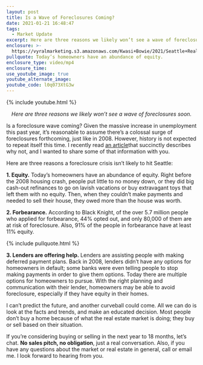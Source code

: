 ```yaml
---
layout: post
title: Is a Wave of Foreclosures Coming?
date: 2021-01-21 16:48:47
tags:
  - Market Update
excerpt: Here are three reasons we likely won’t see a wave of foreclosures soon.
enclosure: >-
  https://vyralmarketing.s3.amazonaws.com/Kwasi+Bowie/2021/Seattle+Real+Estate+Agent_+Is+a+Foreclosure+Wave+Coming_.mp4
pullquote: Today’s homeowners have an abundance of equity.
enclosure_type: video/mp4
enclosure_time:
use_youtube_image: true
youtube_alternate_image:
youtube_code: l0q073XtG3w
---
```


{% include youtube.html %}

<p style="text-align: center;"><em>Here are three reasons we likely won’t see a wave of foreclosures soon.</em></p>

Is a foreclosure wave coming? Given the massive increase in unemployment this past year, it’s reasonable to assume there’s a colossal surge of foreclosures forthcoming, just like in 2008. However, history is not expected to repeat itself this time. I recently read [an article](https://www.keepingcurrentmatters.com/article/3-graphs-that-prove-were-not-headed-for-a-foreclosure-crisis/)that succinctly describes why not, and I wanted to share some of that information with you.&nbsp;

Here are three reasons a foreclosure crisis isn’t likely to hit Seattle:

**1\. Equity.** Today’s homeowners have an abundance of equity. Right before the 2008 housing crash, people put little to no money down, or they did big cash-out refinances to go on lavish vacations or buy extravagant toys that left them with no equity. Then, when they couldn’t make payments and needed to sell their house, they owed more than the house was worth.**&nbsp;**

**2\. Forbearance.** According to Black Knight, of the over 5.7 million people who applied for forbearance, 44% opted out, and only 80,000 of them are at risk of foreclosure. Also, 91% of the people in forbearance have at least 11% equity.

{% include pullquote.html %}

**3\. Lenders are offering help.** Lenders are assisting people with making deferred payment plans. Back in 2008, lenders didn’t have any options for homeowners in default; some banks were even telling people to stop making payments in order to give them options. Today there are multiple options for homeowners to pursue. With the right planning and communication with their lender, homeowners may be able to avoid foreclosure, especially if they have equity in their homes.&nbsp;

I can’t predict the future, and another curveball could come. All we can do is look at the facts and trends, and make an educated decision. Most people don’t buy a home because of what the real estate market is doing; they buy or sell based on their situation.&nbsp;

If you’re considering buying or selling in the next year to 18 months, let’s chat. **No sales pitch, no obligation**, just a real conversation. Also, if you have any questions about the market or real estate in general, call or email me. I look forward to hearing from you.
